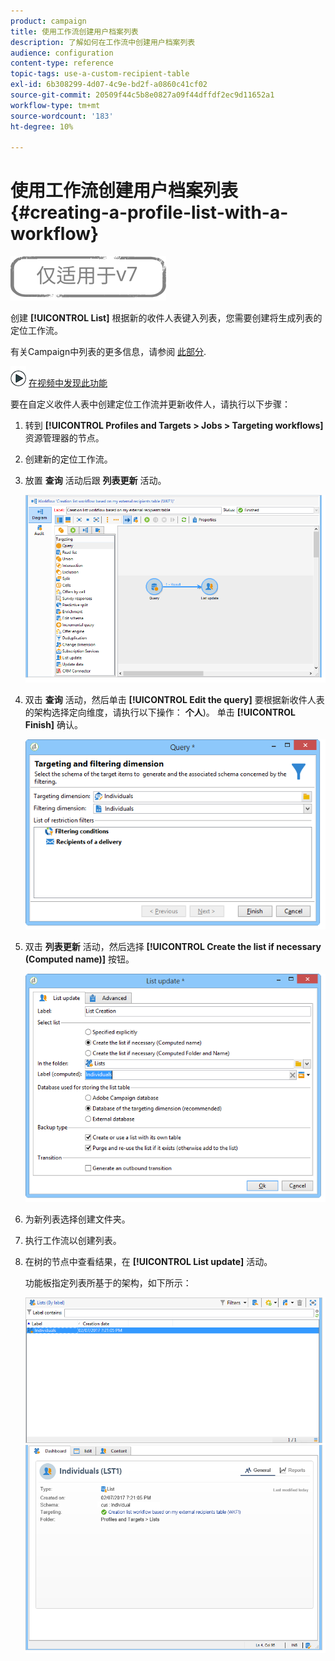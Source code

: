 ```yaml
---
product: campaign
title: 使用工作流创建用户档案列表
description: 了解如何在工作流中创建用户档案列表
audience: configuration
content-type: reference
topic-tags: use-a-custom-recipient-table
exl-id: 6b308299-4d07-4c9e-bd2f-a0860c41cf02
source-git-commit: 20509f44c5b8e0827a09f44dffdf2ec9d11652a1
workflow-type: tm+mt
source-wordcount: '183'
ht-degree: 10%

---
```


# 使用工作流创建用户档案列表{#creating-a-profile-list-with-a-workflow}

![](../../assets/v7-only.svg)

创建 **[!UICONTROL List]** 根据新的收件人表键入列表，您需要创建将生成列表的定位工作流。

有关Campaign中列表的更多信息，请参阅 [此部分](../../platform/using/creating-and-managing-lists.md#about-lists-in-adobe-campaign).

![](assets/do-not-localize/how-to-video.png) [在视频中发现此功能](../../platform/using/creating-and-managing-lists.md#create-list-in-a-wf-video)

要在自定义收件人表中创建定位工作流并更新收件人，请执行以下步骤：

1. 转到 **[!UICONTROL Profiles and Targets > Jobs > Targeting workflows]** 资源管理器的节点。
1. 创建新的定位工作流。
1. 放置 **查询** 活动后跟 **列表更新** 活动。

   ![](assets/mapping_create_list_workflow01.png)

1. 双击 **查询** 活动，然后单击 **[!UICONTROL Edit the query]** 要根据新收件人表的架构选择定向维度，请执行以下操作： **个人**)。 单击 **[!UICONTROL Finish]** 确认。

   ![](assets/mapping_create_list_workflow03.png)

1. 双击 **列表更新** 活动，然后选择 **[!UICONTROL Create the list if necessary (Computed name)]** 按钮。

   ![](assets/mapping_create_list_workflow02.png)

1. 为新列表选择创建文件夹。
1. 执行工作流以创建列表。
1. 在树的节点中查看结果，在 **[!UICONTROL List update]** 活动。

   功能板指定列表所基于的架构，如下所示：

   ![](assets/mapping_list_view.png)
